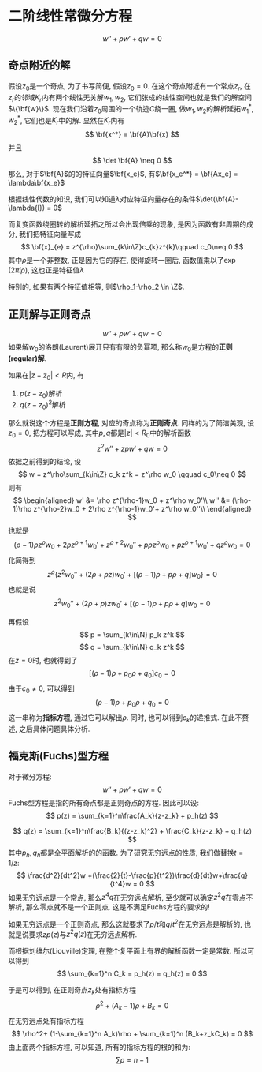 # 二阶线性常微分方程
$$
w''+pw'+qw = 0
$$
## 奇点附近的解
假设$z_0$是一个奇点, 为了书写简便, 假设$z_0 = 0$. 在这个奇点附近有一个常点$z_r$, 在$z_r$的邻域$K_r$内有两个线性无关解$w_1,w_2$, 它们张成的线性空间也就是我们的解空间$\{\bf{w}\}$. 现在我们沿着$z_0$周围的一个轨迹$C$绕一圈, 做$w_1,w_2$的解析延拓$w_1^*,w_2^*$, 它们也是$K_r$中的解. 显然在$K_r$内有
$$
\bf{x^*} = \bf{A}\bf{x}
$$
并且
$$
\det \bf{A} \neq 0
$$
那么, 对于$\bf{A}$的的特征向量$\bf{x_e}$, 有$\bf{x_e^*} = \bf{Ax_e} = \lambda\bf{x_e}$

根据线性代数的知识, 我们可以知道$\lambda$对应特征向量存在的条件$\det(\bf{A}-\lambda{I}) = 0$

而复变函数绕圈转的解析延拓之所以会出现倍乘的现象, 是因为函数有非周期的成分, 我们把特征向量写成
$$
\bf{x}_{e} = z^{\rho}\sum_{k\in\Z}c_{k}z^{k}\qquad c_0\neq 0
$$
其中$\rho$是一个非整数, 正是因为它的存在, 使得旋转一圈后, 函数值乘以了$\exp(2\pi i \rho)$, 这也正是特征值$\lambda$

特别的, 如果有两个特征值相等, 则$\rho_1-\rho_2 \in \Z$.
## 正则解与正则奇点
$$
w''+pw'+qw = 0
$$
如果解$w_0$的洛朗(Laurent)展开只有有限的负幂项, 那么称$w_0$是方程的**正则(regular)解**.

如果在$|z-z_0|<R$内, 有
1. $p(z-z_0)$解析
2. $q(z-z_0)^2$解析

那么就说这个方程是**正则方程**, 对应的奇点称为**正则奇点**. 同样的为了简洁美观, 设$z_0 = 0$, 把方程可以写成, 其中$p,q$都是$|z|<R_0$中的解析函数
$$
z^2w''+zpw'+qw = 0
$$
依据之前得到的结论, 设
$$
w = z^\rho\sum_{k\in\Z} c_k z^k = z^\rho w_0 \qquad c_0\neq 0
$$
则有
$$
\begin{aligned}
    w' &= \rho z^{\rho-1}w_0 + z^\rho w_0'\\
    w'' &= (\rho-1)\rho z^{\rho-2}w_0 +  2\rho z^{\rho-1}w_0'+ z^\rho w_0''\\
\end{aligned}
$$
也就是
$$
(\rho-1)\rho z^{\rho}w_0 +  2\rho z^{\rho+1}w_0'+ z^{\rho+2} w_0''+p\rho z^{\rho}w_0 + pz^{\rho+1} w_0'+qz^\rho w_0 = 0
$$
化简得到
$$
z^\rho\left\{z^2 w_0''+ (2\rho+pz) w_0'+[(\rho-1)\rho+p \rho +q] w_0 \right\}= 0
$$
也就是说
$$
z^2 w_0''+ (2\rho+p)z w_0'+[(\rho-1)\rho+p \rho +q] w_0 = 0
$$

再假设
$$
p = \sum_{k\in\N} p_k z^k
$$
$$
q = \sum_{k\in\N} q_k z^k
$$
在$z =0$时, 也就得到了
$$
[(\rho-1)\rho+p_0 \rho +q_0]c_0 = 0
$$
由于$c_0\neq 0$, 可以得到
$$
(\rho-1)\rho+p_0 \rho +q_0 = 0
$$
这一串称为**指标方程**, 通过它可以解出$\rho$. 同时, 也可以得到$c_k$的递推式. 在此不赘述, 之后具体问题具体分析.

## 福克斯(Fuchs)型方程
对于微分方程:
$$
w''+pw'+qw = 0
$$
Fuchs型方程是指的所有奇点都是正则奇点的方程.
因此可以设:
$$
p(z) = \sum_{k=1}^n\frac{A_k}{z-z_k} + p_h(z)
$$

$$
q(z) = \sum_{k=1}^n\frac{B_k}{(z-z_k)^2} + \frac{C_k}{z-z_k} + q_h(z)
$$
其中$p_h,q_h$都是全平面解析的的函数. 为了研究无穷远点的性质, 我们做替换$t = 1/z$:
$$
\frac{d^2}{dt^2}w +(\frac{2}{t}-\frac{p}{t^2})\frac{d}{dt}w+\frac{q}{t^4}w = 0
$$
如果无穷远点是一个常点, 那么$z^4q$在无穷远点解析, 至少就可以确定$z^2q$在零点不解析, 那么零点就不是一个正则点. 这是不满足Fuchs方程的要求的!

如果无穷远点是一个正则奇点, 那么这就要求了$p/t$和$q/t^2$在无穷远点是解析的, 也就是说要求$zp(z)$与$z^2q(z)$在无穷远点解析. 

而根据刘维尓(Liouville)定理, 在整个复平面上有界的解析函数一定是常数. 所以可以得到
$$
\sum_{k=1}^n C_k = p_h(z) = q_h(z) = 0
$$

于是可以得到, 在正则奇点$z_k$处有指标方程
$$
\rho^2+ (A_k-1)\rho + B_k = 0
$$
在无穷远点处有指标方程
$$
\rho^2+ (1-\sum_{k=1}^n A_k)\rho + \sum_{k=1}^n (B_k+z_kC_k) = 0
$$
由上面两个指标方程, 可以知道, 所有的指标方程的根的和为:
$$
\sum \rho = n-1
$$